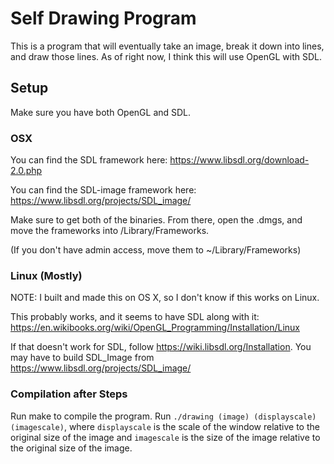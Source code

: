 # Self Drawing Program

This is a program that will eventually take an image, break it down into lines, and draw those lines. As of right now, I think this will use OpenGL with SDL.

## Setup
Make sure you have both OpenGL and SDL.
### OSX
You can find the SDL framework here: https://www.libsdl.org/download-2.0.php

You can find the SDL-image framework here: https://www.libsdl.org/projects/SDL_image/

Make sure to get both of the binaries. From there, open the .dmgs, and move the frameworks into /Library/Frameworks.

(If you don't have admin access, move them to ~/Library/Frameworks)

### Linux (Mostly)
NOTE: I built and made this on OS X, so I don't know if this works on Linux.

This probably works, and it seems to have SDL along with it: https://en.wikibooks.org/wiki/OpenGL_Programming/Installation/Linux

If that doesn't work for SDL, follow https://wiki.libsdl.org/Installation.
You may have to build SDL_Image from https://www.libsdl.org/projects/SDL_image/

### Compilation after Steps
Run make to compile the program.
Run `./drawing (image) (displayscale) (imagescale)`, where `displayscale` is the scale of the window relative to the original size of the image and `imagescale` is the size of the image relative to the original size of the image.
